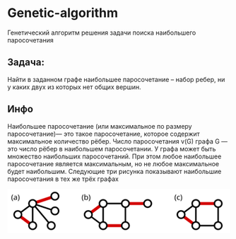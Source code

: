 # Genetic-algorithm
Генетический алгоритм решения задачи поиска наибольшего паросочетания

## Задача: 
Найти в заданном графе наибольшее паросочетание – набор ребер, ни у каких двух из которых нет общих вершин.



## Инфо
Наибольшее паросочетание (или максимальное по размеру паросочетание)— это такое паросочетание,
которое содержит максимальное количество рёбер. Число паросочетания v(G) графа G — это число рёбер в наибольшем паросочетании. 
У графа может быть множество наибольших паросочетаний. При этом любое наибольшее паросочетание является максимальным, 
но не любое максимальное будет наибольшим. Следующие три рисунка показывают наибольшие паросочетания в тех же трёх графах

![img.png](matсhing.png)
